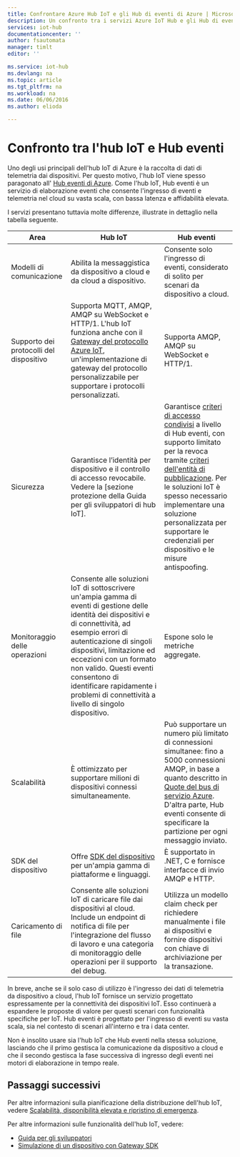 ```yaml
---
title: Confrontare Azure Hub IoT e gli Hub di eventi di Azure | Microsoft Docs
description: Un confronto tra i servizi Azure IoT Hub e gli Hub di eventi di Azure evidenzia delle differenze funzionali e dei casi di utilizzo.
services: iot-hub
documentationcenter: ''
author: fsautomata
manager: timlt
editor: ''

ms.service: iot-hub
ms.devlang: na
ms.topic: article
ms.tgt_pltfrm: na
ms.workload: na
ms.date: 06/06/2016
ms.author: elioda

---
```

# <a name="comparison-of-iot-hub-and-event-hubs"></a>Confronto tra l'hub IoT e Hub eventi
Uno degli usi principali dell'hub IoT di Azure è la raccolta di dati di telemetria dai dispositivi. Per questo motivo, l'hub IoT viene spesso paragonato all' [Hub eventi di Azure][Hub eventi di Azure]. Come l'hub IoT, Hub eventi è un servizio di elaborazione eventi che consente l'ingresso di eventi e telemetria nel cloud su vasta scala, con bassa latenza e affidabilità elevata.

I servizi presentano tuttavia molte differenze, illustrate in dettaglio nella tabella seguente.

| Area | Hub IoT | Hub eventi |
| --- | --- | --- |
| Modelli di comunicazione |Abilita la messaggistica da dispositivo a cloud e da cloud a dispositivo. |Consente solo l'ingresso di eventi, considerato di solito per scenari da dispositivo a cloud. |
| Supporto dei protocolli del dispositivo |Supporta MQTT, AMQP, AMQP su WebSocket e HTTP/1. L'hub IoT funziona anche con il [Gateway del protocollo Azure IoT][lnk-azure-protocol-gateway], un'implementazione di gateway del protocollo personalizzabile per supportare i protocolli personalizzati. |Supporta AMQP, AMQP su WebSocket e HTTP/1. |
| Sicurezza |Garantisce l’identità per dispositivo e il controllo di accesso revocabile. Vedere la [sezione protezione della Guida per gli sviluppatori di hub IoT]. |Garantisce [criteri di accesso condivisi][Hub eventi - Sicurezza] a livello di Hub eventi, con supporto limitato per la revoca tramite [criteri dell'entità di pubblicazione][criteri dell'entità di pubblicazione dell'Hub eventi]. Per le soluzioni IoT è spesso necessario implementare una soluzione personalizzata per supportare le credenziali per dispositivo e le misure antispoofing. |
| Monitoraggio delle operazioni |Consente alle soluzioni IoT di sottoscrivere un'ampia gamma di eventi di gestione delle identità dei dispositivi e di connettività, ad esempio errori di autenticazione di singoli dispositivi, limitazione ed eccezioni con un formato non valido. Questi eventi consentono di identificare rapidamente i problemi di connettività a livello di singolo dispositivo. |Espone solo le metriche aggregate. |
| Scalabilità |È ottimizzato per supportare milioni di dispositivi connessi simultaneamente. |Può supportare un numero più limitato di connessioni simultanee: fino a 5000 connessioni AMQP, in base a quanto descritto in [Quote del bus di servizio Azure][Quote del bus di servizio Azure]. D'altra parte, Hub eventi consente di specificare la partizione per ogni messaggio inviato. |
| SDK del dispositivo |Offre [SDK del dispositivo][Azure IoT SDK per hub] per un'ampia gamma di piattaforme e linguaggi. |È supportato in .NET, C e fornisce interfacce di invio AMQP e HTTP. |
| Caricamento di file |Consente alle soluzioni IoT di caricare file dai dispositivi al cloud. Include un endpoint di notifica di file per l'integrazione del flusso di lavoro e una categoria di monitoraggio delle operazioni per il supporto del debug. |Utilizza un modello claim check per richiedere manualmente i file ai dispositivi e fornire dispositivi con chiave di archiviazione per la transazione. |

In breve, anche se il solo caso di utilizzo è l'ingresso dei dati di telemetria da dispositivo a cloud, l'hub IoT fornisce un servizio progettato espressamente per la connettività dei dispositivi IoT. Esso continuerà a espandere le proposte di valore per questi scenari con funzionalità specifiche per IoT. Hub eventi è progettato per l'ingresso di eventi su vasta scala, sia nel contesto di scenari all'interno e tra i data center.

Non è insolito usare sia l'hub IoT che Hub eventi nella stessa soluzione, lasciando che il primo gestisca la comunicazione da dispositivo a cloud e che il secondo gestisca la fase successiva di ingresso degli eventi nei motori di elaborazione in tempo reale.

## <a name="next-steps"></a>Passaggi successivi
Per altre informazioni sulla pianificazione della distribuzione dell'hub IoT, vedere [Scalabilità, disponibilità elevata e ripristino di emergenza][lnk-scaling].

Per altre informazioni sulle funzionalità dell'hub IoT, vedere:

* [Guida per gli sviluppatori][lnk-devguide]
* [Simulazione di un dispositivo con Gateway SDK][lnk-gateway]

[Hub eventi di Azure]: ../event-hubs/event-hubs-what-is-event-hubs.md
[Sezione sicurezza della Guida per gli sviluppatori di hub IoT]: iot-hub-devguide-security.md
[Hub eventi - Sicurezza]: ../event-hubs/event-hubs-authentication-and-security-model-overview.md
[Criteri dell'entità di pubblicazione dell'Hub eventi]: ../event-hubs/event-hubs-overview.md#common-publisher-tasks
[Quote del bus di servizio Azure]: ../service-bus-messaging/service-bus-quotas.md
[Azure IoT SDK per hub]: https://github.com/Azure/azure-iot-sdks/blob/master/readme.md
[lnk-azure-protocol-gateway]: iot-hub-protocol-gateway.md

[lnk-scaling]: iot-hub-scaling.md
[lnk-devguide]: iot-hub-devguide.md
[lnk-gateway]: iot-hub-linux-gateway-sdk-simulated-device.md



<!--HONumber=Oct16_HO2-->


